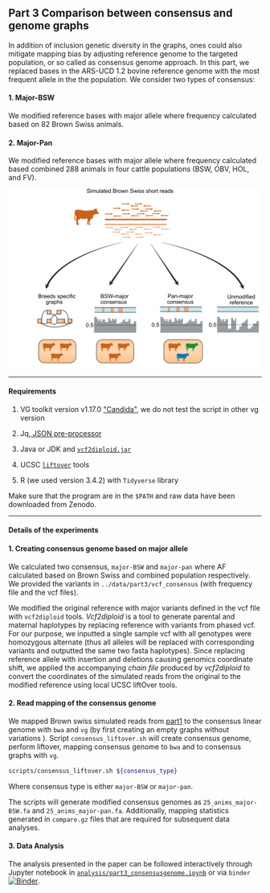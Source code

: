 ## Part 3 Comparison between consensus and genome graphs

In addition of inclusion genetic diversity in the graphs, ones could also mitigate mapping bias by adjusting reference genome to the targeted population, or so called as consensus genome approach. In this part, we replaced bases in the ARS-UCD 1.2 bovine reference genome with the most frequent allele in the the population. We consider two types of consensus:

#### 1. Major-BSW

We modified reference bases with major allele where frequency calculated based on 82 Brown Swiss animals.

#### 2. Major-Pan

We modified reference bases with major allele where frequency calculated based combined 288 animals in four cattle populations (BSW, OBV, HOL, and FV).



![Consensus genome experiment](fig/methodpart3.png)	





----

#### Requirements

1. VG toolkit version v1.17.0 ["Candida"](https://github.com/vgteam/vg), we do not test the script in other vg version

2. Jq,[ JSON pre-processor](https://stedolan.github.io/jq/)

3. Java or JDK and [`vcf2diploid.jar`](https://github.com/abyzovlab/vcf2diploid) 

4. UCSC [`liftover`](https://genome.ucsc.edu/cgi-bin/hgLiftOver) tools 

5. R (we used version  3.4.2) with `Tidyverse` library

    

Make sure that the program are in the `$PATH` and raw data have been downloaded from Zenodo. 



___

#### Details of the experiments

#### 1. Creating consensus genome based on major allele

We calculated two consensus, `major-BSW`  and `major-pan` where AF calculated based on Brown Swiss and combined population respectively. We provided the variants in `../data/part3/vcf_consensus` (with frequency file and the vcf files). 

We modified the original reference with major variants defined in the vcf file with `vcf2diploid` tools. *Vcf2diploid* is a tool to generate parental and maternal haplotypes by replacing reference with variants from phased vcf. For our purpose, we inputted a single sample vcf with all genotypes were homozygous alternate (thus all alleles will be replaced with corresponding variants and outputted the same two fasta haplotypes). Since replacing reference allele with insertion and deletions causing genomics coordinate shift, we applied the accompanying *chain file* produced by *vcf2diploid* to convert the coordinates of the simulated reads from the original to the modified reference using local UCSC liftOver tools. 



#### 2. Read mapping of the consensus genome

We mapped Brown swiss simulated reads from [part1](https://github.com/danangcrysnanto/bovine-graphs-mapping/tree/master/part1_varselect) to the consensus linear genome with `bwa` and `vg` (by first creating an empty graphs without variations ). Script `consensus_liftover.sh` will create consensus genome, perform liftover, mapping consensus genome to `bwa` and to consensus graphs with `vg`. 

```bash
scripts/consensus_liftover.sh ${consensus_type}
```

Where consensus type is either `major-BSW` or `major-pan`.

The scripts will generate modified consensus genomes as `25_anims_major-BSW.fa` and `25_anims_major-pan.fa`. Additionally, mapping statistics generated in `compare.gz` files that are required for subsequent data analyses. 



#### 3. Data Analysis

The analysis presented in the paper can be followed interactively through Jupyter notebook in [`analysis/part3_consensusgenome.ipynb`](analysis/part3_consensusgenome.ipynb) or via `binder` [![Binder](http://mybinder.org/badge_logo.svg)](https://mybinder.org/v2/gh/danangcrysnanto/bovine-graphs-mapping/master?filepath=part3_consensusgenome/analysis/part3_consensusgenome.ipynb).





​	





